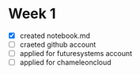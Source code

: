 # Week 1

- [x] created notebook.md
- [ ] craeted github account
- [ ] applied for futuresystems account
- [ ] applied for chameleoncloud
